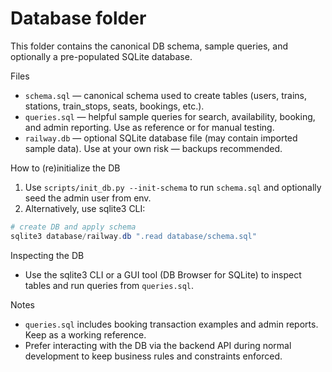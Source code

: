 # Database folder

This folder contains the canonical DB schema, sample queries, and optionally a pre-populated SQLite database.

Files
- `schema.sql` — canonical schema used to create tables (users, trains, stations, train_stops, seats, bookings, etc.).
- `queries.sql` — helpful sample queries for search, availability, booking, and admin reporting. Use as reference or for manual testing.
- `railway.db` — optional SQLite database file (may contain imported sample data). Use at your own risk — backups recommended.

How to (re)initialize the DB
1. Use `scripts/init_db.py --init-schema` to run `schema.sql` and optionally seed the admin user from env.
2. Alternatively, use sqlite3 CLI:

```powershell
# create DB and apply schema
sqlite3 database/railway.db ".read database/schema.sql"
```

Inspecting the DB
- Use the sqlite3 CLI or a GUI tool (DB Browser for SQLite) to inspect tables and run queries from `queries.sql`.

Notes
- `queries.sql` includes booking transaction examples and admin reports. Keep as a working reference.
- Prefer interacting with the DB via the backend API during normal development to keep business rules and constraints enforced.

